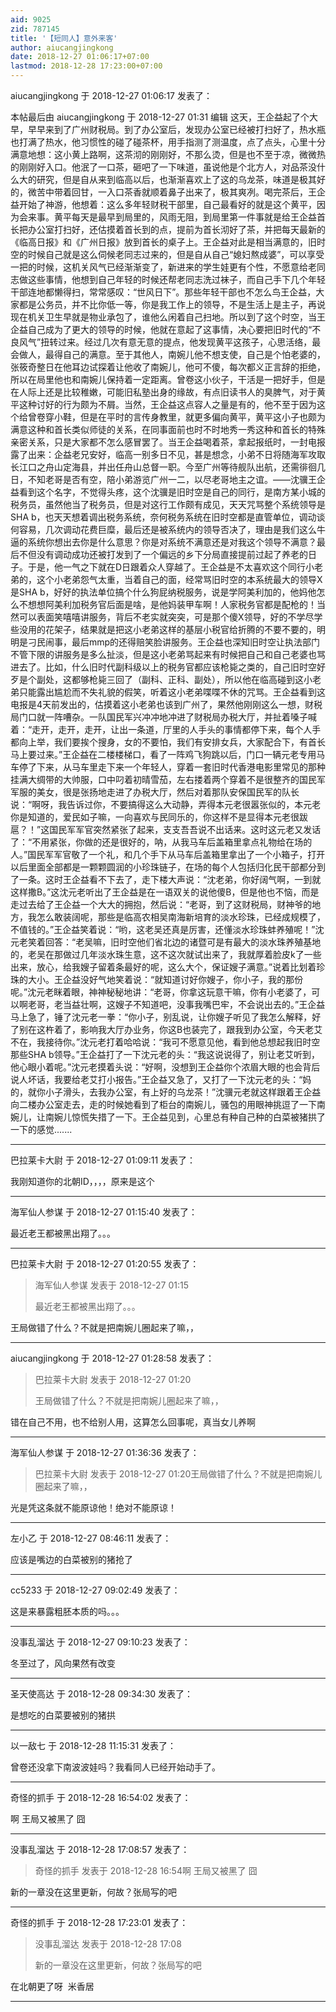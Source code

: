 ```yaml
---
aid: 9025
zid: 787145
title: '【短同人】意外来客'
author: aiucangjingkong
date: 2018-12-27 01:06:17+07:00
lastmod: 2018-12-28 17:23:00+07:00
---
```


aiucangjingkong 于 2018-12-27 01:06:17 发表了：

本帖最后由 aiucangjingkong 于 2018-12-27 01:31 编辑 这天，王企益起了个大早，早早来到了广州财税局。到了办公室后，发现办公室已经被打扫好了，热水瓶也打满了热水，他习惯性的碰了碰茶杯，用手指测了测温度，点了点头，心里十分满意地想：这小黄上路啊，这茶沏的刚刚好，不那么烫，但是也不至于凉，微微热的刚刚好入口。他泯了一口茶，砸吧了一下味道，虽说他是个北方人，对品茶没什么大的研究，但是自从来到临高以后，也渐渐喜欢上了这的乌龙茶，味道是极其好的，微苦中带着回甘，一入口茶香就顺着鼻子出来了，极其爽冽。喝完茶后，王企益开始了神游，他想着：这么多年轻财税干部里，自己最看好的就是这个黄平，因为会来事。黄平每天是最早到局里的，风雨无阻，到局里第一件事就是给王企益首长把办公室打扫好，还估摸着首长到的点，提前为首长沏好了茶，并把每天最新的《临高日报》和《广州日报》放到首长的桌子上。王企益对此是相当满意的，旧时空的时候自己就是这么伺候老同志过来的，但是自从自己“媳妇熬成婆”，可以享受一把的时候，这机关风气已经渐渐变了，新进来的学生娃更有个性，不愿意给老同志做这些事情，他想到自己年轻的时候还帮老同志洗过袜子，而自己手下几个年轻干部连地都懒得扫，常常感叹：“世风日下”。那些年轻干部也不怎么鸟王企益，大家都是公务员，并不比你低一等，你是我工作上的领导，不是生活上是主子，再说现在机关卫生早就是物业承包了，谁他么闲着自己扫地。所以到了这个时空，当王企益自己成为了更大的领导的时候，他就在意起了这事情，决心要把旧时代的“不良风气”扭转过来。经过几次有意无意的提点，他发现黄平这孩子，心思活络，最会做人，最得自己的满意。至于其他人，南婉儿他不想支使，自己是个怕老婆的，张筱奇整日在他耳边试探着让他收了南婉儿，他可不傻，每次都义正言辞的拒绝，所以在局里他也和南婉儿保持着一定距离。曾卷这小伙子，干活是一把好手，但是在人际上还是比较稚嫩，可能旧私塾出身的缘故，有点旧读书人的臭脾气，对于黄平这种讨好的行为颇为不屑。当然，王企益这点容人之量是有的，他不至于因为这个给曾卷穿小鞋，但是在平时的言传身教里，就更多偏向黄平，黄平这小子也颇为满意这种和首长类似师徒的关系，在同事面前也时不时地秀一秀这种和首长的特殊亲密关系，只是大家都不怎么感冒罢了。当王企益喝着茶，拿起报纸时，一封电报露了出来：企益老兄安好，临高一别多日不见，甚是想念，小弟不日将随海军攻取长江口之舟山定海县，并出任舟山总督一职。今至广州等待舰队出航，还需徘徊几日，不知老哥是否有空，陪小弟游览广州一二，以尽老哥地主之谊。——沈骥王企益看到这个名字，不觉得头疼，这个沈骥是旧时空是自己的同行，是南方某小城的税务员，虽然他当了税务员，但是对这行工作颇有成见，天天咒骂整个系统领导是SHA b，也天天想着调出税务系统，奈何税务系统在旧时空都是直管单位，调动谈何容易，几次调动花费巨糜，最后还是被系统内的领导否决了，理由是我们这么牛逼的系统你想出去你是什么意思？你是对系统不满意还是对我这个领导不满意？最后不但没有调动成功还被打发到了一个偏远的乡下分局直接提前过起了养老的日子。于是，他一气之下就在D日跟着众人穿越了。王企益是不太喜欢这个同行小老弟的，这个小老弟怨气太重，当着自己的面，经常骂旧时空的本系统最大的领导X是SHA b，好好的执法单位搞个什么狗屁纳税服务，说是学阿美利加的，他妈他怎么不想想阿美利加税务官后面是啥，是他妈装甲车啊！人家税务官都是配枪的！当然可以表面笑嘻嘻讲服务，背后不老实就突突，可是那个傻X领导，好的不学尽学些没用的花架子，结果就是把这小老弟这样的基层小税官给折腾的不要不要的，明明是刁民闹事，最后mmp的还得赔笑脸讲服务。王企益也深知旧时空让执法部门不管下限的讲服务是多么扯淡，但是这小老弟骂起来有时候把自己和自己老婆也骂进去了。比如，什么旧时代副科级以上的税务官都应该枪毙之类的，自己旧时空好歹是个副处，这都够枪毙三回了（副科、正科、副处），所以他在临高碰到这小老弟只能露出尴尬而不失礼貌的假笑，听着这小老弟喋喋不休的咒骂。王企益看到这电报是4天前发出的，估摸着这小老弟也该到广州了，果然他刚刚这么一想，财税局门口就一阵嘈杂。一队国民军兴冲冲地冲进了财税局办税大厅，并扯着嗓子喊着：“走开，走开，走开，让出一条道，厅里的人手头的事情都停下来，每个人手都向上举，我们要挨个搜身，女的不要怕，我们有安排女兵，大家配合下，有首长马上要过来。”王企益在二楼楼梯口，看了一阵鸡飞狗跳以后，门口一辆元老专用马车停了下来，从马车里走下来一个年轻人，穿着一套旧时代香港电影里常见的那种挂满大绸带的大帅服，口中叼着初晴雪茄，左右搂着两个穿着不是很整齐的国民军军服的美女，很是张扬地走进了办税大厅，然后对着那队安保国民军的队长说：“啊呀，我告诉过你，不要搞得这么大动静，弄得本元老很嚣张似的，本元老你是知道的，爱民如子嘛，一向喜欢与民同乐的，你这样不是显得本元老很跋扈？！”这国民军军官突然紧张了起来，支支吾吾说不出话来。这时这元老又发话了：“不用紧张，你做的还是很好的，呐，从我马车后盖箱里拿点礼物给在场的人。”国民军军官敬了一个礼，和几个手下从马车后盖箱里拿出了一个小箱子，打开以后里面全部都是一颗颗圆润的小珍珠链子，在场的每个人包括归化民干部都分到了一条。这时王企益看不下去了，走下楼大声说：“沈老弟，你好阔气啊，一到就这样撒B。”这沈元老听出了王企益是在一语双关的说他傻B，但是他也不恼，而是走过去给了王企益一个大大的拥抱，然后说：“老哥，到了这财税局，财神爷的地方，我怎么敢装阔呢，那些是临高农相吴南海新培育的淡水珍珠，已经成规模了，不值钱的。”王企益笑着说：“哟，这老吴还真是厉害，还懂淡水珍珠蚌养殖呢！”沈元老笑着回答：“老吴嘛，旧时空他们省北边的诸暨可是有最大的淡水珠养殖基地的，老吴在那做过几年淡水珠生意，这不这次就试出来了，我就厚着脸皮k了一些出来，放心，给我嫂子留着条最好的呢，这么大个，保证嫂子满意。”说着比划着珍珠的大小。王企益没好气地笑着说：“就知道讨好你嫂子，你小子，我的那份呢。”沈元老眯着眼，神神秘秘地讲：“老哥，你拿这玩意干嘛，你有小老婆了，可以啊老哥，老当益壮啊，这嫂子不知道吧，没事我嘴巴牢，不会说出去的。”王企益马上急了，锤了沈元老一拳：“你小子，别乱说，让你嫂子听见了我怎么解释，好了别在这杵着了，影响我大厅办业务，你这B也装完了，跟我到办公室，今天老艾不在，我接待你。”沈元老打着哈哈说：“我可不愿意见他，看到他总想起我旧时空那些SHA b领导。”王企益打了一下沈元老的头：“我这说说得了，别让老艾听到，他心眼小着呢。”沈元老摸着头说：“好啊，没想到王企益你个浓眉大眼的也会背后说人坏话，我要给老艾打小报告。”王企益又急了，又打了一下沈元老的头：“妈的，就你小子滑头，去我办公室，有上好的乌龙茶！”沈骥元老就这样跟着王企益向二楼办公室走去，走的时候她看到了柜台的南婉儿，骚包的用眼神挑逗了一下南婉儿，让南婉儿惊慌失措了一下。王企益见到，心里总有种自己种的白菜被猪拱了一下的感觉.......

---------

巴拉莱卡大尉 于 2018-12-27 01:09:11 发表了：

我刚知道你的北朝ID，，，，原来是这个

---------

海军仙人参谋 于 2018-12-27 01:15:40 发表了：

最近老王都被黑出翔了。。。

---------

巴拉莱卡大尉 于 2018-12-27 01:20:55 发表了：

> 海军仙人参谋 发表于 2018-12-27 01:15
> 
> 最近老王都被黑出翔了。。。



王局做错了什么？不就是把南婉儿圈起来了嘛，，

---------

aiucangjingkong 于 2018-12-27 01:28:58 发表了：

> 巴拉莱卡大尉 发表于 2018-12-27 01:20
> 
> 王局做错了什么？不就是把南婉儿圈起来了嘛，，



错在自己不用，也不给别人用，这算怎么回事呢，真当女儿养啊

---------

海军仙人参谋 于 2018-12-27 01:36:36 发表了：

> 巴拉莱卡大尉 发表于 2018-12-27 01:20王局做错了什么？不就是把南婉儿圈起来了嘛，，



光是凭这条就不能原谅他！绝对不能原谅！

---------

左小乙 于 2018-12-27 08:46:11 发表了：

应该是嘴边的白菜被别的猪抢了

---------

cc5233 于 2018-12-27 09:02:49 发表了：

这是来暴露粗胚本质的吗。。。

---------

没事乱溜达 于 2018-12-27 09:10:23 发表了：

冬至过了，风向果然有改变

---------

圣天使高达 于 2018-12-28 09:34:30 发表了：

是想吃的白菜要被别的猪拱

---------

以一敌七 于 2018-12-28 11:15:31 发表了：

曾卷还没拿下南波波娃吗？我看同人已经开始动手了。

---------

奇怪的抓手 于 2018-12-28 16:54:02 发表了：

啊 王局又被黑了 囧

---------

没事乱溜达 于 2018-12-28 17:08:57 发表了：

> 奇怪的抓手 发表于 2018-12-28 16:54啊 王局又被黑了 囧



新的一章没在这里更新，何故？张局写的吧

---------

奇怪的抓手 于 2018-12-28 17:23:01 发表了：

> 没事乱溜达 发表于 2018-12-28 17:08
> 
> 新的一章没在这里更新，何故？张局写的吧



在北朝更了呀  米香居

---------

